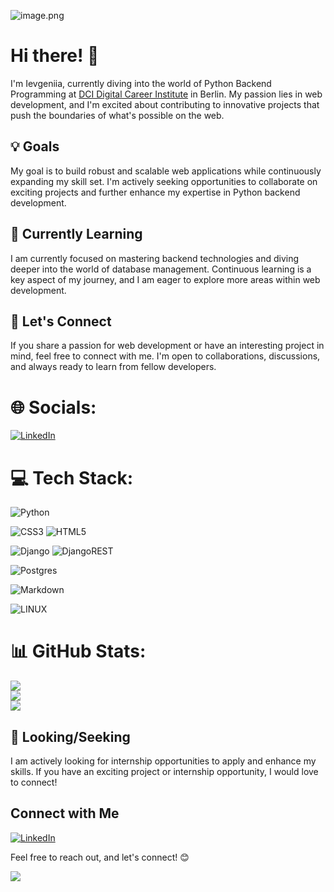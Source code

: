
![image.png](https://i.makeagif.com/media/4-05-2022/FvBVst.gif)

# Hi there! 👋

I'm Ievgeniia, currently diving into the world of Python Backend Programming at [DCI Digital Career Institute](https://digitalcareerinstitute.org/) in Berlin. My passion lies in web development, and I'm excited about contributing to innovative projects that push the boundaries of what's possible on the web.

## 💡 Goals

My goal is to build robust and scalable web applications while continuously expanding my skill set. I'm actively seeking opportunities to collaborate on exciting projects and further enhance my expertise in Python backend development.

## 🌱 Currently Learning

I am currently focused on mastering backend technologies and diving deeper into the world of database management. Continuous learning is a key aspect of my journey, and I am eager to explore more areas within web development.

## 🤝 Let's Connect

If you share a passion for web development or have an interesting project in mind, feel free to connect with me. I'm open to collaborations, discussions, and always ready to learn from fellow developers.


# 🌐 Socials:
[![LinkedIn](https://img.shields.io/badge/LinkedIn-%230077B5.svg?logo=linkedin&logoColor=white)](https://linkedin.com/in/ievgeniia-ponomarenko-python/)

# 💻 Tech Stack:

  ![Python](https://img.shields.io/badge/python-3670A0?style=for-the-badge&logo=python&logoColor=ffdd54) 


  ![CSS3](https://img.shields.io/badge/css3-%231572B6.svg?style=for-the-badge&logo=css3&logoColor=white)
  ![HTML5](https://img.shields.io/badge/html5-%23E34F26.svg?style=for-the-badge&logo=html5&logoColor=white)



  ![Django](https://img.shields.io/badge/django-%23092E20.svg?style=for-the-badge&logo=django&logoColor=white)
  ![DjangoREST](https://img.shields.io/badge/DJANGO-REST-ff1709?style=for-the-badge&logo=django&logoColor=white&color=ff1709&labelColor=gray)


  ![Postgres](https://img.shields.io/badge/postgres-%23316192.svg?style=for-the-badge&logo=postgresql&logoColor=white)


  ![Markdown](https://img.shields.io/badge/markdown-%23000000.svg?style=for-the-badge&logo=markdown&logoColor=white)



  ![LINUX](https://img.shields.io/badge/Linux-FCC624?style=for-the-badge&logo=linux&logoColor=black) 

# 📊 GitHub Stats:
![](https://github-readme-stats.vercel.app/api?username=Lightmaker777&theme=dark&hide_border=false&include_all_commits=true&count_private=true)<br/>
![](https://github-readme-streak-stats.herokuapp.com/?user=Lightmaker777&theme=dark&hide_border=false)<br/>
![](https://github-readme-stats.vercel.app/api/top-langs/?username=Lightmaker777&theme=dark&hide_border=false&include_all_commits=true&count_private=true&layout=compact)


## 🚀 Looking/Seeking

I am actively looking for internship opportunities to apply and enhance my skills. If you have an exciting project or internship opportunity, I would love to connect!

## Connect with Me

[![LinkedIn](https://img.shields.io/badge/LinkedIn-Ievgeniia--Ponomarenko-blue?style=flat-square&logo=linkedin)](https://www.linkedin.com/in/ievgeniia-ponomarenko-python/)

Feel free to reach out, and let's connect! 😊


[![](https://visitcount.itsvg.in/api?id=lightmaker777&icon=0&color=0)](https://visitcount.itsvg.in)
